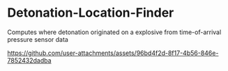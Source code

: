 # Detonation-Location-Finder
Computes where detonation originated on a explosive from time-of-arrival pressure sensor data


https://github.com/user-attachments/assets/96bd4f2d-8f17-4b56-846e-7852432dadba

